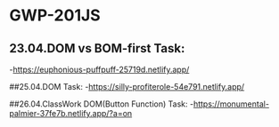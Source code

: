# GWP-201JS

## 23.04.DOM vs BOM-first Task:
-https://euphonious-puffpuff-25719d.netlify.app/

##25.04.DOM Task:
-https://silly-profiterole-54e791.netlify.app/

##26.04.ClassWork DOM(Button Function) Task:
-https://monumental-palmier-37fe7b.netlify.app/?a=on
